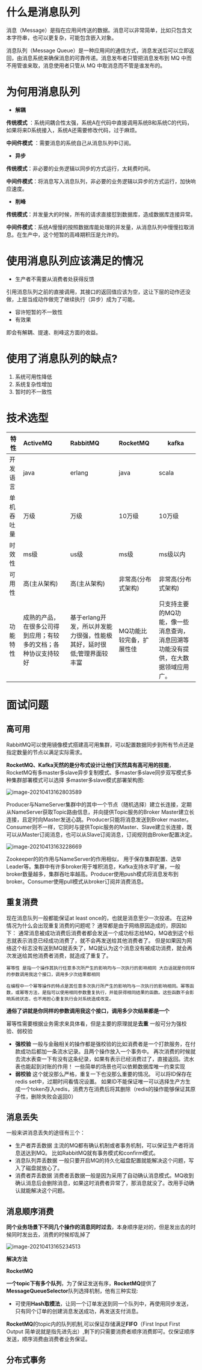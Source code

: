 # 什么是消息队列



消息（Message）是指在应用间传送的数据。消息可以非常简单，比如只包含文本字符串，也可以更复杂，可能包含嵌入对象。

消息队列（Message Queue）是一种应用间的通信方式，消息发送后可以立即返回，由消息系统来确保消息的可靠传递。消息发布者只管把消息发布到 MQ 中而不用管谁来取，消息使用者只管从 MQ 中取消息而不管是谁发布的。

# 为何用消息队列

- **解耦**

**传统模式** ：系统间耦合性太强，系统A在代码中直接调用系统B和系统C的代码，如果将来D系统接入，系统A还需要修改代码，过于麻烦。

**中间件模式** ：需要消息的系统自己从消息队列中订阅。

- **异步**

**传统模式**：非必要的业务逻辑以同步的方式运行，太耗费时间。

**中间件模式**：将消息写入消息队列，非必要的业务逻辑以异步的方式运行，加快响应速度。

- **削峰**

**传统模式**：并发量大的时候，所有的请求直接怼到数据库，造成数据库连接异常。

**中间件模式**：系统A慢慢的按照数据库能处理的并发量，从消息队列中慢慢拉取消息。在生产中，这个短暂的高峰期积压是允许的。





# 使用消息队列应该满足的情况

- 生产者不需要从消费者处获得反馈

引用消息队列之前的直接调用，其接口的返回值应该为空，这让下层的动作还没做，上层当成动作做完了继续执行（异步）成为了可能。

- 容许短暂的不一致性
- 有效果

即会有解耦、提速、削峰这方面的收益。







# 使用了消息队列的缺点?

1. 系统可用性降低
2. 系统复杂性增加
3. 暂时的不一致性



# 技术选型

| 特性       | ActiveMQ                                                     | RabbitMQ                                                     | RocketMQ                 | kafka                                                        |
| ---------- | :----------------------------------------------------------- | :----------------------------------------------------------- | :----------------------- | ------------------------------------------------------------ |
| 开发语言   | java                                                         | erlang                                                       | java                     | scala                                                        |
| 单机吞吐量 | 万级                                                         | 万级                                                         | 10万级                   | 10万级                                                       |
| 时效性     | ms级                                                         | us级                                                         | ms级                     | ms级以内                                                     |
| 可用性     | 高(主从架构)                                                 | 高(主从架构)                                                 | 非常高(分布式架构)       | 非常高(分布式架构)                                           |
| 功能特性   | 成熟的产品，在很多公司得到应用；有较多的文档；各种协议支持较好 | 基于erlang开发，所以并发能力很强，性能极其好，延时很低;管理界面较丰富 | MQ功能比较完备，扩展性佳 | 只支持主要的MQ功能，像一些消息查询，消息回溯等功能没有提供，在大数据领域应用广。 |



# 面试问题

##  高可用

RabbitMQ可以使用镜像模式搭建高可用集群，可以配置数据同步到所有节点还是指定数量的节点以满足实际需求。

**RocketMQ、Kafka天然的是分布式设计让他们天然具有高可用的技能**，RocketMQ有多master多slave异步复制模式、多master多slave同步双写模式多种集群部署模式可以选择 多master多slave模式部署架构图:

![image-20210413162803589](assets/image-20210413162803589.png)

Producer与NameServer集群中的其中一个节点（随机选择）建立长连接，定期从NameServer获取Topic路由信息，并向提供Topic服务的Broker Master建立长连接，且定时向Master发送心跳。Producer只能将消息发送到Broker master。Consumer则不一样，它同时与提供Topic服务的Master、Slave建立长连接，既可以从Master订阅消息，也可以从Slave订阅消息，订阅规则由Broker配置决定。

![image-20210413163228669](assets/image-20210413163228669.png)

Zookeeper的的作用与NameServer的作用相似， 用于保存集群配置、选举Leader等。集群中有许多broker用于堆积消息，Kafka支持水平扩展，一般broker数量越多，集群吞吐率越高。Producer使用push模式将消息发布到broker。Consumer使用pull模式从broker订阅并消费消息。



## 重复消费

现在消息队列一般都能保证at least once的，也就是消息至少一次投递。 在这种情况为什么会出现重复消费的问题呢？ 通常都是由于网络原因造成的，原因如下： 通常消息被成功消费后消费者都会发送一个成功标志给MQ，MQ收到这个标志就表示消息已经成功消费了，就不会再发送给其他消费者了。 但是如果因为网络这个标志没有送到MQ就丢失了，MQ就认为这个消息没有被成功消费，就会再次发送给其他消费者消费，就造成了重复了。

```
幂等性 是指一个操作其执行任意多次所产生的影响均与一次执行的影响相同 大白话就是你同样的参数调用我这个接口，调用多少次结果都相同

在编程中一个幂等操作的特点是其任意多次执行所产生的影响均与一次执行的影响相同。幂等函数，或幂等方法，是指可以使用相同参数重复执行，并能获得相同结果的函数。这些函数不会影响系统状态，也不用担心重复执行会对系统造成改变。
```

**通俗了讲就是你同样的参数调用我这个接口，调用多少次结果都是一个**

幂等性需要根据业务需求来具体看，但是主要的原理就是**去重** 一般可分为强校验、弱校验

- **强校验** 一般与金融相关的操作都是强校验的比如消费者是一个打款服务，在付款成功后都加一条流水记录。且两个操作放入一个事务中。 再次消费的时候就去流水表查一下有没有这条纪录，如果有表示已经消费过了，直接返回。流水表也能起到对账的作用！ 一些简单的场景也可以依赖数据库唯一约束实现
- **弱校验** 这个就没那么严格，重复一下也没那么重要的情况。 可以将ID保存在redis set中，过期时间看情况设置。 如果ID不能保证唯一可以选择生产方生成一个token存入redis，消费方在消费后将其删除（redis的操作能够保证其原子性，删除失败会返回0）

## 消息丢失

一般来讲消息丢失的途径有三个：

- 生产者弄丢数据
  主流的MQ都有确认机制或者事务机制，可以保证生产者将消息送达到MQ。 比如RabbitMQ就有事务模式和confirm模式。
- 消息队列弄丢数据
  一般只要开启MQ的持久化磁盘配置就能解决这个问题，写入了磁盘就放心了。
- 消费者弄丢数据
  消费者丢数据一般是因为采用了自动确认消息模式。MQ收到确认消息后会删除消息，如果这时消费者异常了，那消息就没了。改用手动确认就能解决这个问题。



## 消息顺序消费

**同个业务场景下不同几个操作的消息同时过去**，本身顺序是对的，但是发出去的时候同时发出去，消费的时候却乱掉了

![image-20210413165234513](assets/image-20210413165234513.png)

**解决方法**

**RocketMQ**

**一个topic下有多个队列**，为了保证发送有序，**RocketMQ**提供了**MessageQueueSelector**队列选择机制，他有三种实现:

- 可使用**Hash取模法**，让同一个订单发送到同一个队列中，再使用同步发送，只有同个订单的创建消息发送成功，再发送支付消息。

**RocketMQ**的topic内的队列机制,可以保证存储满足**FIFO**（First Input First Output 简单说就是指先进先出）,剩下的只需要消费者顺序消费即可。仅保证顺序发送，顺序消费由消费者业务保证。

## 分布式事务





















